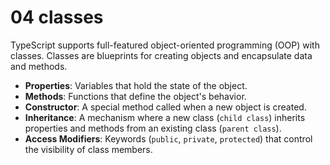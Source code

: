 # 04 classes

TypeScript supports full-featured object-oriented programming (OOP) with classes. Classes are blueprints for creating objects and encapsulate data and methods.

- **Properties**: Variables that hold the state of the object.
- **Methods**: Functions that define the object's behavior.
- **Constructor**: A special method called when a new object is created.
- **Inheritance**: A mechanism where a new class (`child class`) inherits properties and methods from an existing class (`parent class`).
- **Access Modifiers**: Keywords (`public`, `private`, `protected`) that control the visibility of class members.